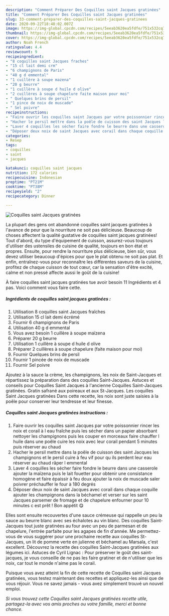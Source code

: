 ```yaml
---
description: "Comment Préparer Des Coquilles saint Jacques gratinées"
title: "Comment Préparer Des Coquilles saint Jacques gratinées"
slug: 33-comment-preparer-des-coquilles-saint-jacques-gratinees
date: 2020-09-22T18:48:02.007Z
image: https://img-global.cpcdn.com/recipes/5eeab3620ea5fdfe/751x532cq70/coquilles-saint-jacques-gratinees-photo-principale-de-la-recette.jpg
thumbnail: https://img-global.cpcdn.com/recipes/5eeab3620ea5fdfe/751x532cq70/coquilles-saint-jacques-gratinees-photo-principale-de-la-recette.jpg
cover: https://img-global.cpcdn.com/recipes/5eeab3620ea5fdfe/751x532cq70/coquilles-saint-jacques-gratinees-photo-principale-de-la-recette.jpg
author: Noah French
ratingvalue: 4.4
reviewcount: 9
recipeingredient:
- "8 coquilles saint Jacques fraches"
- "15 cl lait demi crm"
- "6 champignons de Paris"
- "40 g d emmental"
- "1 cuillère à soupe mazena"
- "20 g beurre"
- "1 cuillère à soupe d huile d olive"
- "2 cuillères à soupe chapelure faite maison pour moi"
- " Quelques brins de persil"
- "1 pince de noix de muscade"
- " Sel poivre"
recipeinstructions:
- "Faire ouvrir les coquilles saint Jacques par votre poissonnier rincer les noix et corail à l eau fraîche puis les sécher dans un papier absorbant nettoyer les champignons puis les couper en morceaux faire chauffer l huile dans une poêle cuire les noix avec leur corail pendant 5 minutes puis réserver au chaud"
- "Hacher le persil mettre dans la poêle de cuisson des saint Jacques les champignons et le persil cuire à feu vif pour qu ils perdent leur eau réserver au chaud râper l emmental"
- "Laver 4 coquilles les sécher faire fondre le beurre dans une casserole ajouter la maïzena puis le lait fouetter pour obtenir une consistance homogène et faire épaissir à feu doux ajouter la noix de muscade saler poivrer préchauffer le four à 180 degrés"
- "Déposer deux noix de saint Jacques avec corail dans chaque coquille ajouter les champignons dans la béchamel et verser sur les saint Jacques parsemer de fromage et de chapelure enfourner pour 10 minutes c est prêt ! Bon appétit 😋"
categories:
- Resep
tags:
- coquilles
- saint
- jacques

katakunci: coquilles saint jacques 
nutrition: 172 calories
recipecuisine: Indonesian
preptime: "PT21M"
cooktime: "PT38M"
recipeyield: "2"
recipecategory: Dinner

---
```



![Coquilles saint Jacques gratinées](https://img-global.cpcdn.com/recipes/5eeab3620ea5fdfe/751x532cq70/coquilles-saint-jacques-gratinees-photo-principale-de-la-recette.jpg)

La plupart des gens ont abandonné coquilles saint jacques gratinées à l'avance de peur que la nourriture ne soit pas délicieuse. Beaucoup de choses affectent la qualité gustative de coquilles saint jacques gratinées! Tout d'abord, du type d'équipement de cuisson, assurez-vous toujours d'utiliser des ustensiles de cuisine de qualité, toujours en bon état et propres. Ensuite, pour rendre la nourriture plus délicieuse, bien sûr, vous devez utiliser beaucoup d'épices pour que le plat obtenu ne soit pas plat. Et enfin, entraînez-vous pour reconnaître les différentes saveurs de la cuisine, profitez de chaque cuisson de tout cœur, car la sensation d'être excité, calme et non pressé affecte aussi le goût de la cuisine!

<!--inarticleads1-->

À faire coquilles saint jacques gratinées tue avoir besoin 11 Ingrédients et 4 pas. Voici comment vous faire cette.

##### Ingrédients de coquilles saint jacques gratinées :

1. Utilisation 8 coquilles saint Jacques fraîches
1. Utilisation 15 cl lait demi écrémé
1. Fournir 6 champignons de Paris
1. Utilisation 40 g d emmental
1. Vous avez besoin 1 cuillère à soupe maïzena
1. Préparer 20 g beurre
1. Utilisation 1 cuillère à soupe d huile d olive
1. Préparer 2 cuillères à soupe chapelure (faite maison pour moi)
1. Fournir  Quelques brins de persil
1. Fournir 1 pincée de noix de muscade
1. Fournir  Sel poivre


Ajoutez à la sauce la crème, les champignons, les noix de Saint-Jacques et répartissez la préparation dans des coquilles Saint-Jacques. Astuces et conseils pour Coquilles Saint Jacques à l&#39;ancienne Coquilles Saint-Jacques gratinées. Gratin safrané aux poireaux et aux St-Jacques. Les coquilles Saint Jacques gratinées Dans cette recette, les noix sont juste saisies à la poêle pour conserver leur tendresse et leur finesse. 

<!--inarticleads2-->

##### Coquilles saint Jacques gratinées instructions :

1. Faire ouvrir les coquilles saint Jacques par votre poissonnier rincer les noix et corail à l eau fraîche puis les sécher dans un papier absorbant nettoyer les champignons puis les couper en morceaux faire chauffer l huile dans une poêle cuire les noix avec leur corail pendant 5 minutes puis réserver au chaud
1. Hacher le persil mettre dans la poêle de cuisson des saint Jacques les champignons et le persil cuire à feu vif pour qu ils perdent leur eau réserver au chaud râper l emmental
1. Laver 4 coquilles les sécher faire fondre le beurre dans une casserole ajouter la maïzena puis le lait fouetter pour obtenir une consistance homogène et faire épaissir à feu doux ajouter la noix de muscade saler poivrer préchauffer le four à 180 degrés
1. Déposer deux noix de saint Jacques avec corail dans chaque coquille ajouter les champignons dans la béchamel et verser sur les saint Jacques parsemer de fromage et de chapelure enfourner pour 10 minutes c est prêt ! Bon appétit 😋


Elles sont ensuite recouvertes d&#39;une sauce crémeuse qui rappelle un peu la sauce au beurre blanc avec ses échalotes au vin blanc. Des coquilles Saint-Jacques tout juste gratinées au four avec un peu de parmesan et de chapelure, l&#39;entrée parfaite pour les agapes de fin d&#39;année. Me permettez-vous de vous suggérer pour une prochaine recette aux coquilles St-Jacques, un lit de pomme verte en julienne et béchamel au Marsala, c&#39;est excellent. Découvrez la recette des coquilles Saint-Jacques gratinées aux légumes ici. Astuces de Cyril Lignac : Pour préserver le goût des saint-jacques, je vous conseille de ne pas les faire gratiner et de n&#39;utiliser que les noix, car tout le monde n&#39;aime pas le corail. 

<!--inarticleads1-->

<p>
Puisque vous avez atteint la fin de cette recette de Coquilles saint Jacques gratinées, vous testez maintenant des recettes et appliquez-les ainsi que de vous réjouir. Vous ne savez jamais - vous avez simplement trouvé un nouvel emploi.
</p>

<p>
<i>Si vous trouvez cette Coquilles saint Jacques gratinées recette utile, partagez-la avec vos amis proches ou votre famille, merci et bonne chance.</i>
</p>
